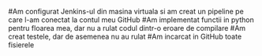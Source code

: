 
#Am configurat Jenkins-ul din masina virtuala si am creat un pipeline pe care l-am conectat la contul meu GitHub #Am implementat functii in python pentru floarea mea, dar nu a rulat codul dintr-o eroare de compilare #Am creat testele, dar de asemenea nu au rulat #Am incarcat in GitHub toate fisierele
